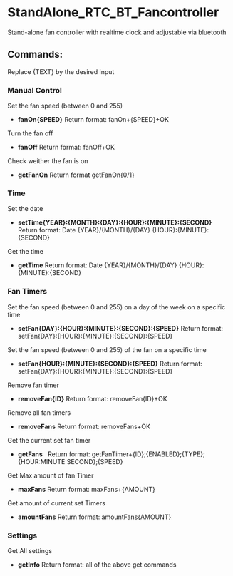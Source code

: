 # StandAlone_RTC_BT_Fancontroller
Stand-alone fan controller with realtime clock and adjustable via bluetooth


## Commands:
Replace {TEXT} by the desired input

### Manual Control
Set the fan speed (between 0 and 255)
* **fanOn{SPEED}**   Return format: fanOn+{SPEED}+OK

Turn the fan off
* **fanOff**    Return format: fanOff+OK

Check weither the fan is on
* **getFanOn**    Return format getFanOn{0/1}

### Time
Set the date
* **setTime{YEAR}:{MONTH}:{DAY}:{HOUR}:{MINUTE}:{SECOND}**     Return format: Date {YEAR}/{MONTH}/{DAY} {HOUR}:{MINUTE}:{SECOND}

Get the time
* **getTime**   Return format: Date {YEAR}/{MONTH}/{DAY} {HOUR}:{MINUTE}:{SECOND}

### Fan Timers
Set the fan speed (between 0 and 255) on a day of the week on a specific time
* **setFan{DAY}:{HOUR}:{MINUTE}:{SECOND}:{SPEED}**    Return format: setFan{DAY}:{HOUR}:{MINUTE}:{SECOND}:{SPEED}


Set the fan speed (between 0 and 255) of the fan on a specific time
* **setFan{HOUR}:{MINUTE}:{SECOND}:{SPEED}**    Return format: setFan{DAY}:{HOUR}:{MINUTE}:{SECOND}:{SPEED}

Remove fan timer
* **removeFan{ID}**   Return format: removeFan{ID}+OK

Remove all fan timers
* **removeFans**    Return format: removeFans+OK

Get the current set fan timer     
 * **getFans**    Return format: getFanTimer+{ID};{ENABLED};{TYPE};{HOUR:MINUTE:SECOND};{SPEED}
 
 Get Max amount of fan Timer
 * **maxFans**    Return format: maxFans+{AMOUNT}
 
 Get amount of current set Timers
 * **amountFans**   Return format: amountFans{AMOUNT}

### Settings
Get All settings
* **getInfo**   Return format: all of the above get commands   
